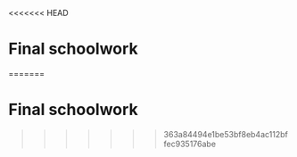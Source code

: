 <<<<<<< HEAD
# Final schoolwork
=======
#  Final schoolwork
>>>>>>> 363a84494e1be53bf8eb4ac112bffec935176abe

